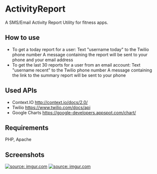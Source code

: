 ActivityReport
==============

A SMS/Email Activity Report Utility for fitness apps.

## How to use
- To get a today report for a user: 
  Text "username today" to the Twilio phone number
  A message containing the report will be sent to your phone and your email address
- To get the last 30 reports for a user from an email account: 
  Text "username recent" to the Twilio phone number 
  A message containing the link to the summary report will be sent to your phone

## Used APIs
- Context.IO http://context.io/docs/2.0/
- Twilio https://www.twilio.com/docs/api
- Google Charts https://google-developers.appspot.com/chart/

## Requirements
PHP, Apache

## Screenshots
<a href="http://imgur.com/K66d9k5"><img src="http://i.imgur.com/K66d9k5.png?1" title="source: imgur.com" /></a>
<a href="http://imgur.com/VUgHmnx"><img src="http://i.imgur.com/VUgHmnx.png?1" title="source: imgur.com" /></a>
